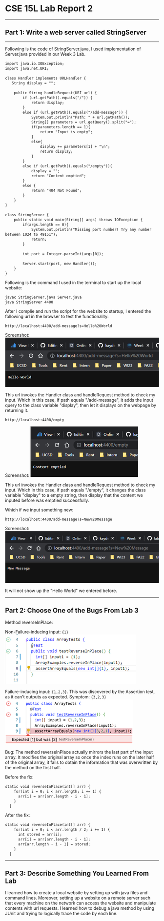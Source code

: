 # CSE 15L Lab Report 2
___
## Part 1: Write a web server called StringServer
___
Following is the code of StringServer.java, I used implementation of Server.java provided in our Week 3 Lab.
```
import java.io.IOException;
import java.net.URI;

class Handler implements URLHandler {
   String display = "";

    public String handleRequest(URI url) {
        if (url.getPath().equals("/")) {
            return display;
        } 
        else if (url.getPath().equals("/add-message")) {
            System.out.println("Path: " + url.getPath());
            String[] parameters = url.getQuery().split("=");
            if(parameters.length == 1){
                return "Input is empty";
            }
            else{
                display += parameters[1] + "\n";
                return display;
            }
        }
        else if (url.getPath().equals("/empty")){
            display = "";
            return "Content emptied";
        }
        else {
            return "404 Not Found";
        }
    }
}

class StringServer {
    public static void main(String[] args) throws IOException {
        if(args.length == 0){
            System.out.println("Missing port number! Try any number between 1024 to 49151");
            return;
        }

        int port = Integer.parseInt(args[0]);

        Server.start(port, new Handler());
    }
}
```

Following is the command I used in the terminal to start up the local website:
```
javac StringServer.java Server.java
java StringServer 4400
```

After I complie and run the script for the website to startup, I entered the following url in the browser to test the functionality:

```
http://localhost:4400/add-message?s=Hello%20World
```
Screenshot:
![part1img1](https://github.com/kayden-yan/cse15l-lab-reports/blob/main/image/lab2/part1img1(1).png?raw=true)

This url invokes the Handler class and handleRequest method to check my input. Which in this case, if path equals "/add-message", it adds the input query to the class variable "display", then let it displays on the webpage by returning it.

```
http://localhost:4400/empty
```
Screenshot:
![part1img2](https://github.com/kayden-yan/cse15l-lab-reports/blob/main/image/lab2/part1img2(1).png?raw=true)

This url invokes the Handler class and handleRequest method to check my input. Which in this case, if path equals "/empty", it changes the class variable "display" to a empty string, then display that the content we inputed before was emptied successfully.

Which if we input something new:
```
http://localhost:4400/add-message?s=New%20Message
```
Screenshot:
![part1img3](https://github.com/kayden-yan/cse15l-lab-reports/blob/main/image/lab2/part1img3.png?raw=true)

It will not show up the "Hello World" we entered before.
___
## Part 2: Choose One of the Bugs From Lab 3
Method reverseInPlace:

Non-Failure-inducing input: ```{1}```
![part2img2](https://github.com/kayden-yan/cse15l-lab-reports/blob/main/image/lab2/part2img2(3).png?raw=true)


Failure-inducing input: ```{1,2,3}```. This was discovered by the Assertion test, as it can't outputs as expected.
Symptom: ```{3,2,3}```
![part2img1](https://github.com/kayden-yan/cse15l-lab-reports/blob/main/image/lab2/part2img1.png?raw=true)

Bug: The method reverseInPlace actually mirrors the last part of the input array. It modifies the original array so once the index runs on the later half of the  original array, it fails to obtain the information that was overwritten by the method on the first half.

Before the fix:
```
static void reverseInPlace(int[] arr) {
    for(int i = 0; i < arr.length; i += 1) {
      arr[i] = arr[arr.length - i - 1];
    }
  }
```
After the fix:
```
static void reverseInPlace(int[] arr) {
    for(int i = 0; i < arr.length / 2; i += 1) {
      int stored = arr[i];
      arr[i] = arr[arr.length - i - 1];
      arr[arr.length - i - 1] = stored;
    }
  }
```

___
## Part 3: Describe Something You Learned From Lab
I learned how to create a local website by setting up with java files and command lines. Moreover, setting up a website on a remote server such that every machine on the network can access the website and manipulate contents with url requests. I learned how to debug a java method by using JUnit and trying to logically trace the code by each line. 

